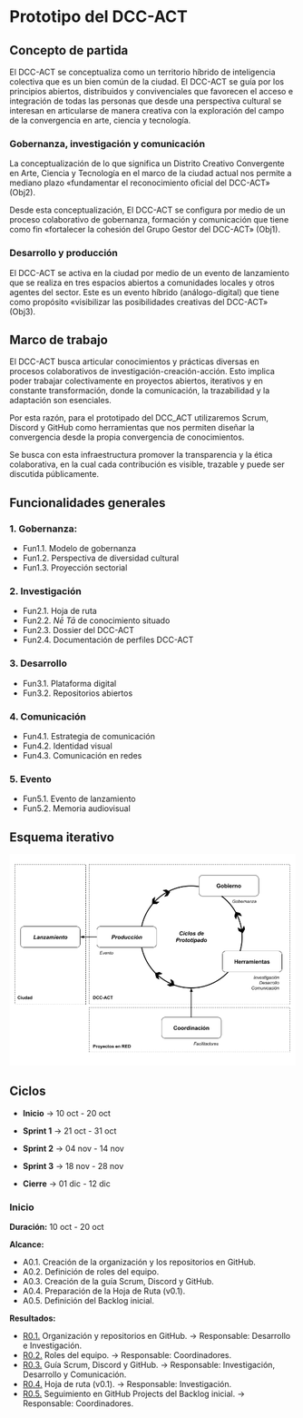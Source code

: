 # Prototipo del DCC-ACT

## Concepto de partida

El DCC-ACT se conceptualiza como un territorio híbrido de inteligencia colectiva que es un bien común de la ciudad. El DCC-ACT se guía por los principios abiertos, distribuidos y convivenciales que favorecen el acceso e integración de todas las personas que desde una perspectiva cultural se interesan en articularse de manera creativa con la exploración del campo de la convergencia en arte, ciencia y tecnología.

### Gobernanza, investigación y comunicación

La conceptualización de lo que significa un Distrito Creativo Convergente en Arte, Ciencia y Tecnología en el marco de la ciudad actual nos permite a mediano plazo «fundamentar el reconocimiento oficial del DCC-ACT» (Obj2).

Desde esta conceptualización, El DCC-ACT se configura por medio de un proceso colaborativo de gobernanza, formación y comunicación que tiene como fin «fortalecer la cohesión del Grupo Gestor del DCC-ACT» (Obj1).

### Desarrollo y producción

El DCC-ACT se activa en la ciudad por medio de un evento de lanzamiento que se realiza en tres espacios abiertos a comunidades locales y otros agentes del sector. Este es un evento híbrido (análogo-digital) que tiene como propósito «visibilizar las posibilidades creativas del DCC-ACT» (Obj3).

## Marco de trabajo

El DCC-ACT busca articular conocimientos y prácticas diversas en procesos colaborativos de investigación-creación-acción. Esto implica poder trabajar colectivamente en proyectos abiertos, iterativos y en constante transformación, donde la comunicación, la trazabilidad y la adaptación son esenciales.

Por esta razón, para el prototipado del DCC_ACT utilizaremos Scrum, Discord y GitHub como herramientas que nos permiten diseñar la convergencia desde la propia convergencia de conocimientos.

Se busca con esta infraestructura promover la transparencia y la ética colaborativa, en la cual cada contribución es visible, trazable y puede ser discutida públicamente.

## Funcionalidades generales

### 1. Gobernanza:

* Fun1.1. Modelo de gobernanza
* Fun1.2. Perspectiva de diversidad cultural
* Fun1.3. Proyección sectorial

### 2. Investigación

* Fun2.1. Hoja de ruta
* Fun2.2. _Nē Tā_ de conocimiento situado
* Fun2.3. Dossier del DCC-ACT
* Fun2.4. Documentación de perfiles DCC-ACT

### 3. Desarrollo

* Fun3.1. Plataforma digital
* Fun3.2. Repositorios abiertos

### 4. Comunicación

* Fun4.1. Estrategia de comunicación
* Fun4.2. Identidad visual
* Fun4.3. Comunicación en redes

### 5. Evento

* Fun5.1. Evento de lanzamiento
* Fun5.2. Memoria audiovisual

## Esquema iterativo
![Esquema-iterativo](Esquema-iterativo.png "Esquema-iterativo")

## Ciclos

- **Inicio** -> 10 oct - 20 oct
  
- **Sprint  1** -> 21 oct - 31 oct
- **Sprint  2**  -> 04 nov - 14 nov
- **Sprint  3**  -> 18 nov - 28 nov

- **Cierre**  ->  01 dic - 12 dic

### Inicio

**Duración:** 10 oct - 20 oct

**Alcance:**
* A0.1. Creación de la organización y los repositorios en GitHub.
* A0.2. Definición de roles del equipo.
* A0.3. Creación de la guía Scrum, Discord y GitHub.
* A0.4. Preparación de la Hoja de Ruta (v0.1).
* A0.5. Definición del Backlog inicial.

**Resultados:**
* [R0.1.](inicio/esquema-repositorios.md) Organización y repositorios en GitHub.  -> Responsable: Desarrollo e Investigación.
* [R0.2.](inicio/roles-equipo.md) Roles del equipo.  -> Responsable: Coordinadores.
* [R0.3.](inicio/guia-contribucion.md) Guía Scrum, Discord y GitHub. -> Responsable: Investigación, Desarrollo y Comunicación.
* [R0.4.](inicio/hoja-de-ruta.md) Hoja de ruta (v0.1). -> Responsable: Investigación.
* [R0.5.](inicio/documentacion-requisitos.md) Seguimiento en GitHub Projects del Backlog inicial.  -> Responsable: Coordinadores.
